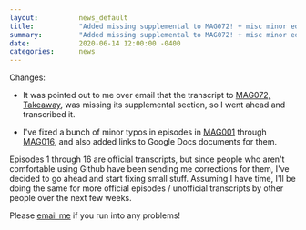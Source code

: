 ```yaml
---
layout:          news_default
title:           "Added missing supplemental to MAG072! + misc minor edits"
summary:         "Added missing supplemental to MAG072! + misc minor edits"
date:            2020-06-14 12:00:00 -0400
categories:      news
---
```


Changes: 

* It was pointed out to me over email that the transcript to [MAG072, Takeaway]({{site.baseurl}}/episode/072.html), was missing its supplemental section, so I went ahead and transcribed it.

* I've fixed a bunch of minor typos in episodes in [MAG001]({{site.baseurl}}/episode/001.html) through [MAG016]({{site.baseurl}}/episode/016.html), and also added links to Google Docs documents for them.

Episodes 1 through 16 are official transcripts, but since people who aren't comfortable using Github have been sending me corrections for them, I've decided to go ahead and start fixing small stuff. Assuming I have time, I'll be doing the same for more official episodes / unofficial transcripts by other people over the next few weeks.

Please <a href="mailto:snarp@snarp.work">email me</a> if you run into any problems!